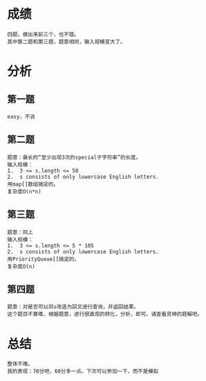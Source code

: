 
# 成绩
    四题，做出来前三个，也不错。
    其中第二题和第三题，题意相同，输入规模变大了。

# 分析
## 第一题 
    easy，不说
## 第二题
    题意：最长的“至少出现3次的special子字符串”的长度。
    输入规模：
    1.  3 <= s.length <= 50
    2.  s consists of only lowercase English letters.
    用map[]数组搞定的。
    复杂度O(n*n)
## 第三题
    题意：同上
    输入规模：
    1.  3 <= s.length <= 5 * 105
    2.  s consists of only lowercase English letters.
    用PriorityQueue[]搞定的。
    复杂度O(n)
## 第四题
    题意：对是否可以将s改造为回文进行查询，并返回结果。
    这个题目不算难，根据题意，进行很直观的转化，分析，即可。请查看灵神的题解吧。

# 总结
    整体不难。
    我的表现：70分吧，60分多一点。下次可以参加一下，而不是模拟